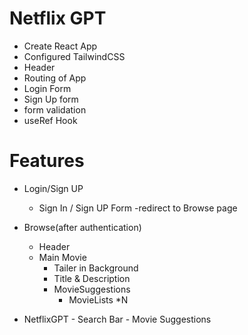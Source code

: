 # Netflix GPT

- Create React App
- Configured TailwindCSS
- Header
- Routing of App
- Login Form
- Sign Up form
- form validation
- useRef Hook

# Features

- Login/Sign UP
  -  Sign In / Sign UP Form
  -redirect to Browse page

- Browse(after authentication)
  - Header
  - Main Movie
      - Tailer in Background
      - Title & Description
      - MovieSuggestions
          - MovieLists *N

- NetflixGPT
      - Search Bar
      - Movie Suggestions
         